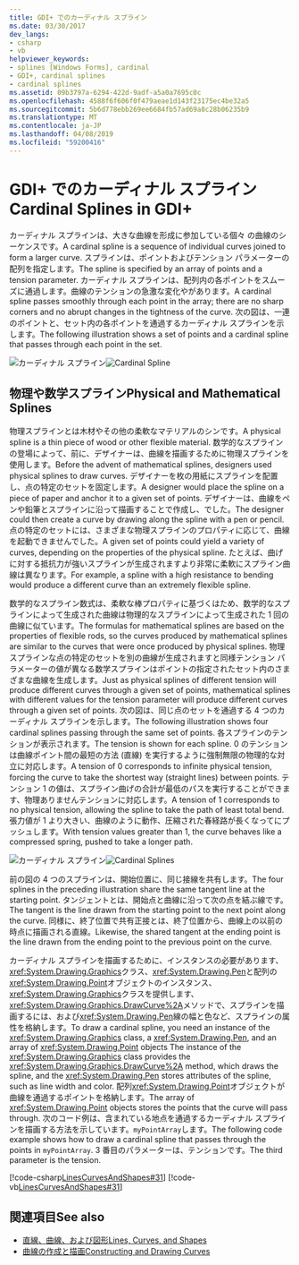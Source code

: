 ```yaml
---
title: GDI+ でのカーディナル スプライン
ms.date: 03/30/2017
dev_langs:
- csharp
- vb
helpviewer_keywords:
- splines [Windows Forms], cardinal
- GDI+, cardinal splines
- cardinal splines
ms.assetid: 09b3797a-6294-422d-9adf-a5a0a7695c0c
ms.openlocfilehash: 4588f6f606f0f479aeae1d143f23175ec4be32a5
ms.sourcegitcommit: 5b6d778ebb269ee6684fb57ad69a8c28b06235b9
ms.translationtype: MT
ms.contentlocale: ja-JP
ms.lasthandoff: 04/08/2019
ms.locfileid: "59200416"
---
```

# <a name="cardinal-splines-in-gdi"></a><span data-ttu-id="76afe-102">GDI+ でのカーディナル スプライン</span><span class="sxs-lookup"><span data-stu-id="76afe-102">Cardinal Splines in GDI+</span></span>
<span data-ttu-id="76afe-103">カーディナル スプラインは、大きな曲線を形成に参加している個々 の曲線のシーケンスです。</span><span class="sxs-lookup"><span data-stu-id="76afe-103">A cardinal spline is a sequence of individual curves joined to form a larger curve.</span></span> <span data-ttu-id="76afe-104">スプラインは、ポイントおよびテンション パラメーターの配列を指定します。</span><span class="sxs-lookup"><span data-stu-id="76afe-104">The spline is specified by an array of points and a tension parameter.</span></span> <span data-ttu-id="76afe-105">カーディナル スプラインは、配列内の各ポイントをスムーズに通過します。曲線のテンションの急激な変化やがあります。</span><span class="sxs-lookup"><span data-stu-id="76afe-105">A cardinal spline passes smoothly through each point in the array; there are no sharp corners and no abrupt changes in the tightness of the curve.</span></span> <span data-ttu-id="76afe-106">次の図は、一連のポイントと、セット内の各ポイントを通過するカーディナル スプラインを示します。</span><span class="sxs-lookup"><span data-stu-id="76afe-106">The following illustration shows a set of points and a cardinal spline that passes through each point in the set.</span></span>  
  
 <span data-ttu-id="76afe-107">![カーディナル スプライン](./media/aboutgdip02-art09.gif "Aboutgdip02_art09")</span><span class="sxs-lookup"><span data-stu-id="76afe-107">![Cardinal Spline](./media/aboutgdip02-art09.gif "Aboutgdip02_art09")</span></span>  
  
## <a name="physical-and-mathematical-splines"></a><span data-ttu-id="76afe-108">物理や数学スプライン</span><span class="sxs-lookup"><span data-stu-id="76afe-108">Physical and Mathematical Splines</span></span>  
 <span data-ttu-id="76afe-109">物理スプラインとは木材やその他の柔軟なマテリアルのシンです。</span><span class="sxs-lookup"><span data-stu-id="76afe-109">A physical spline is a thin piece of wood or other flexible material.</span></span> <span data-ttu-id="76afe-110">数学的なスプラインの登場によって、前に、デザイナーは、曲線を描画するために物理スプラインを使用します。</span><span class="sxs-lookup"><span data-stu-id="76afe-110">Before the advent of mathematical splines, designers used physical splines to draw curves.</span></span> <span data-ttu-id="76afe-111">デザイナーを枚の用紙にスプラインを配置し、点の特定のセットを固定します。</span><span class="sxs-lookup"><span data-stu-id="76afe-111">A designer would place the spline on a piece of paper and anchor it to a given set of points.</span></span> <span data-ttu-id="76afe-112">デザイナーは、曲線をペンや鉛筆とスプラインに沿って描画することで作成し、でした。</span><span class="sxs-lookup"><span data-stu-id="76afe-112">The designer could then create a curve by drawing along the spline with a pen or pencil.</span></span> <span data-ttu-id="76afe-113">点の特定のセットには、さまざまな物理スプラインのプロパティに応じて、曲線を起動できませんでした。</span><span class="sxs-lookup"><span data-stu-id="76afe-113">A given set of points could yield a variety of curves, depending on the properties of the physical spline.</span></span> <span data-ttu-id="76afe-114">たとえば、曲げに対する抵抗力が強いスプラインが生成されますより非常に柔軟にスプライン曲線は異なります。</span><span class="sxs-lookup"><span data-stu-id="76afe-114">For example, a spline with a high resistance to bending would produce a different curve than an extremely flexible spline.</span></span>  
  
 <span data-ttu-id="76afe-115">数学的なスプライン数式は、柔軟な棒プロパティに基づくはため、数学的なスプラインによって生成された曲線は物理的なスプラインによって生成された 1 回の曲線に似ています。</span><span class="sxs-lookup"><span data-stu-id="76afe-115">The formulas for mathematical splines are based on the properties of flexible rods, so the curves produced by mathematical splines are similar to the curves that were once produced by physical splines.</span></span> <span data-ttu-id="76afe-116">物理スプラインな点の特定のセットを別の曲線が生成されますと同様テンション パラメーターの値が異なる数学スプラインはポイントの指定されたセット内のさまざまな曲線を生成します。</span><span class="sxs-lookup"><span data-stu-id="76afe-116">Just as physical splines of different tension will produce different curves through a given set of points, mathematical splines with different values for the tension parameter will produce different curves through a given set of points.</span></span> <span data-ttu-id="76afe-117">次の図は、同じ点のセットを通過する 4 つのカーディナル スプラインを示します。</span><span class="sxs-lookup"><span data-stu-id="76afe-117">The following illustration shows four cardinal splines passing through the same set of points.</span></span> <span data-ttu-id="76afe-118">各スプラインのテンションが表示されます。</span><span class="sxs-lookup"><span data-stu-id="76afe-118">The tension is shown for each spline.</span></span> <span data-ttu-id="76afe-119">0 のテンションは曲線ポイント間の最短の方法 (直線) を実行するように強制無限の物理的な対立に対応します。</span><span class="sxs-lookup"><span data-stu-id="76afe-119">A tension of 0 corresponds to infinite physical tension, forcing the curve to take the shortest way (straight lines) between points.</span></span> <span data-ttu-id="76afe-120">テンション 1 の値は、スプライン曲げの合計が最低のパスを実行することができます、物理ありませんテンションに対応します。</span><span class="sxs-lookup"><span data-stu-id="76afe-120">A tension of 1 corresponds to no physical tension, allowing the spline to take the path of least total bend.</span></span> <span data-ttu-id="76afe-121">張力値が 1 より大きい、曲線のように動作、圧縮された春経路が長くなってにプッシュします。</span><span class="sxs-lookup"><span data-stu-id="76afe-121">With tension values greater than 1, the curve behaves like a compressed spring, pushed to take a longer path.</span></span>  
  
 <span data-ttu-id="76afe-122">![カーディナル スプライン](./media/aboutgdip02-art10.gif "Aboutgdip02_art10")</span><span class="sxs-lookup"><span data-stu-id="76afe-122">![Cardinal Splines](./media/aboutgdip02-art10.gif "Aboutgdip02_art10")</span></span>  
  
 <span data-ttu-id="76afe-123">前の図の 4 つのスプラインは、開始位置に、同じ接線を共有します。</span><span class="sxs-lookup"><span data-stu-id="76afe-123">The four splines in the preceding illustration share the same tangent line at the starting point.</span></span> <span data-ttu-id="76afe-124">タンジェントとは、開始点と曲線に沿って次の点を結ぶ線です。</span><span class="sxs-lookup"><span data-stu-id="76afe-124">The tangent is the line drawn from the starting point to the next point along the curve.</span></span> <span data-ttu-id="76afe-125">同様に、終了位置で共有正接とは、終了位置から、曲線上の以前の時点に描画される直線。</span><span class="sxs-lookup"><span data-stu-id="76afe-125">Likewise, the shared tangent at the ending point is the line drawn from the ending point to the previous point on the curve.</span></span>  
  
 <span data-ttu-id="76afe-126">カーディナル スプラインを描画するために、インスタンスの必要があります、<xref:System.Drawing.Graphics>クラス、<xref:System.Drawing.Pen>と配列の<xref:System.Drawing.Point>オブジェクトのインスタンス、<xref:System.Drawing.Graphics>クラスを提供します、<xref:System.Drawing.Graphics.DrawCurve%2A>メソッドで、スプラインを描画するには、および<xref:System.Drawing.Pen>線の幅と色など、スプラインの属性を格納します。</span><span class="sxs-lookup"><span data-stu-id="76afe-126">To draw a cardinal spline, you need an instance of the <xref:System.Drawing.Graphics> class, a <xref:System.Drawing.Pen>, and an array of <xref:System.Drawing.Point> objects The instance of the <xref:System.Drawing.Graphics> class provides the <xref:System.Drawing.Graphics.DrawCurve%2A> method, which draws the spline, and the <xref:System.Drawing.Pen> stores attributes of the spline, such as line width and color.</span></span> <span data-ttu-id="76afe-127">配列<xref:System.Drawing.Point>オブジェクトが曲線を通過するポイントを格納します。</span><span class="sxs-lookup"><span data-stu-id="76afe-127">The array of <xref:System.Drawing.Point> objects stores the points that the curve will pass through.</span></span> <span data-ttu-id="76afe-128">次のコード例は、含まれている地点を通過するカーディナル スプラインを描画する方法を示しています。`myPointArray`します。</span><span class="sxs-lookup"><span data-stu-id="76afe-128">The following code example shows how to draw a cardinal spline that passes through the points in `myPointArray`.</span></span> <span data-ttu-id="76afe-129">3 番目のパラメーターは、テンションです。</span><span class="sxs-lookup"><span data-stu-id="76afe-129">The third parameter is the tension.</span></span>  
  
 [!code-csharp[LinesCurvesAndShapes#31](~/samples/snippets/csharp/VS_Snippets_Winforms/LinesCurvesAndShapes/CS/Class1.cs#31)]
 [!code-vb[LinesCurvesAndShapes#31](~/samples/snippets/visualbasic/VS_Snippets_Winforms/LinesCurvesAndShapes/VB/Class1.vb#31)]  
  
## <a name="see-also"></a><span data-ttu-id="76afe-130">関連項目</span><span class="sxs-lookup"><span data-stu-id="76afe-130">See also</span></span>

- [<span data-ttu-id="76afe-131">直線、曲線、および図形</span><span class="sxs-lookup"><span data-stu-id="76afe-131">Lines, Curves, and Shapes</span></span>](lines-curves-and-shapes.md)
- [<span data-ttu-id="76afe-132">曲線の作成と描画</span><span class="sxs-lookup"><span data-stu-id="76afe-132">Constructing and Drawing Curves</span></span>](constructing-and-drawing-curves.md)
